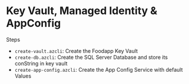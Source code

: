 # Key Vault, Managed Identity & AppConfig

Steps

- `create-vault.azcli`: Create the Foodapp Key Vault
- `create-db.azcli`: Create the SQL Server Database and store its conString in key vault
- `create-app-config.azcli`: Create the App Config Service with default Values

